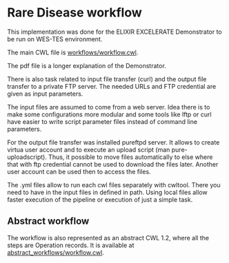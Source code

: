 # Rare Disease workflow
This implementation was done for the ELIXIR EXCELERATE Demonstrator to be run on WES-TES environment.

The main CWL file is [workflows/workflow.cwl](workflows/workflow.cwl).

The pdf file is a longer explanation of the Demonstrator.

There is also task related to input file transfer (curl) and the output file transfer to a private FTP server. 
The needed URLs and FTP credential are given as input parameters. 

The input files are assumed to come from a web server. Idea there is to make some configurations more modular and 
some tools like lftp or curl have easier to write script parameter files instead of command line parameters. 

For the output file transfer was installed pureftpd server. It allows to create virtua user account and to execute an upload script (man pure-uploadscript).
Thus, it possible to move files automatically to else where that with ftp credential cannot be used to download the files later.
Another user account can be used then to access the files.

The .yml files allow to run each cwl files separately with cwltool. 
There you need to have in the input files in defined in path.
Using local files allow faster execution of the pipeline or execution of just a simple task.

## Abstract workflow
The workflow is also represented as an abstract CWL 1.2, where all the steps are Operation records. It is available at [abstract_workflows/workflow.cwl](abstract_workflows/workflow.cwl).

